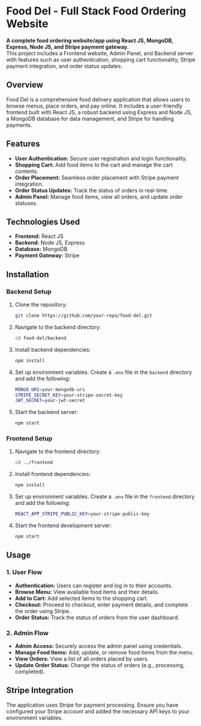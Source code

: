 # Food Del - Full Stack Food Ordering Website

**A complete food ordering website/app using React JS, MongoDB, Express, Node JS, and Stripe payment gateway.**  
This project includes a Frontend website, Admin Panel, and Backend server with features such as user authentication, shopping cart functionality, Stripe payment integration, and order status updates.

## Overview

Food Del is a comprehensive food delivery application that allows users to browse menus, place orders, and pay online. It includes a user-friendly frontend built with React JS, a robust backend using Express and Node JS, a MongoDB database for data management, and Stripe for handling payments.

## Features

- **User Authentication:** Secure user registration and login functionality.
- **Shopping Cart:** Add food items to the cart and manage the cart contents.
- **Order Placement:** Seamless order placement with Stripe payment integration.
- **Order Status Updates:** Track the status of orders in real-time.
- **Admin Panel:** Manage food items, view all orders, and update order statuses.

## Technologies Used

- **Frontend:** React JS
- **Backend:** Node JS, Express
- **Database:** MongoDB
- **Payment Gateway:** Stripe


## Installation

### Backend Setup

1. Clone the repository:

    ```bash
    git clone https://github.com/your-repo/food-del.git
    ```

2. Navigate to the backend directory:

    ```bash
    cd food-del/backend
    ```

3. Install backend dependencies:

    ```bash
    npm install
    ```

4. Set up environment variables. Create a `.env` file in the `backend` directory and add the following:

    ```bash
    MONGO_URI=your-mongodb-uri
    STRIPE_SECRET_KEY=your-stripe-secret-key
    JWT_SECRET=your-jwt-secret
    ```

5. Start the backend server:

    ```bash
    npm start
    ```

### Frontend Setup

1. Navigate to the frontend directory:

    ```bash
    cd ../frontend
    ```

2. Install frontend dependencies:

    ```bash
    npm install
    ```

3. Set up environment variables. Create a `.env` file in the `frontend` directory and add the following:

    ```bash
    REACT_APP_STRIPE_PUBLIC_KEY=your-stripe-public-key
    ```

4. Start the frontend development server:

    ```bash
    npm start
    ```

## Usage

### 1. User Flow

- **Authentication:** Users can register and log in to their accounts.
- **Browse Menu:** View available food items and their details.
- **Add to Cart:** Add selected items to the shopping cart.
- **Checkout:** Proceed to checkout, enter payment details, and complete the order using Stripe.
- **Order Status:** Track the status of orders from the user dashboard.

### 2. Admin Flow

- **Admin Access:** Securely access the admin panel using credentials.
- **Manage Food Items:** Add, update, or remove food items from the menu.
- **View Orders:** View a list of all orders placed by users.
- **Update Order Status:** Change the status of orders (e.g., processing, completed).

## Stripe Integration

The application uses Stripe for payment processing. Ensure you have configured your Stripe account and added the necessary API keys to your environment variables.


